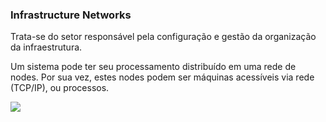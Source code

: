 ### Infrastructure Networks

Trata-se do setor responsável pela configuração e gestão da organização da infraestrutura. 

Um sistema pode ter seu processamento distribuído em uma rede de nodes. Por sua vez, estes nodes podem ser máquinas acessíveis via rede (TCP/IP), ou processos.

![](../0%20-%20extras/diagram/general-1.dia)



